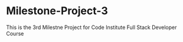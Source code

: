 # Milestone-Project-3

This is the 3rd Milestne Project for Code Institute Full Stack Developer Course
